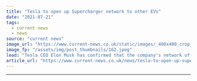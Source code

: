 ```yaml
---
title: "Tesla to open up Supercharger network to other EVs"
date: "2021-07-21"
tags: 
  - current news
  - news
source: "current news"
image_url: "https://www.current-news.co.uk/static/images/_400x400_crop_center-center/Tesla_Supercharger_--_Tesla.jpeg"
image_fp: "/assets/img/post_thumbnails/162.jpeg"
lead: "​Tesla CEO Elon Musk has confirmed that the company's network of electric vehicle (EV) Superchargers is to open up to other EV models."
article_url: "https://www.current-news.co.uk/news/tesla-to-open-up-supercharger-network-to-other-evs?utm_source=rss-feeds&utm_medium=rss&utm_campaign=rss"
---
```


---
